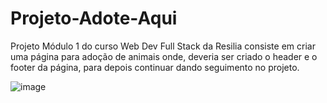 # Projeto-Adote-Aqui
Projeto Módulo 1 do curso Web Dev Full Stack da Resilia consiste em criar uma página para adoção de animais onde, deveria ser criado o header e o footer da página,
para depois continuar dando seguimento no projeto.



![image](https://user-images.githubusercontent.com/78447989/166552185-638c3bed-eb43-4d0b-a2ba-d510ca3c5dc2.png)
